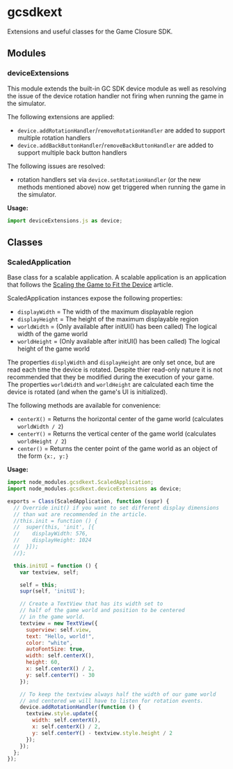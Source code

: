 gcsdkext
========

Extensions and useful classes for the Game Closure SDK.


## Modules

### deviceExtensions

This module extends the built-in GC SDK device module as well as resolving the issue of the device rotation handler not firing when running the game in the simulator.

The following extensions are applied:

- `device.addRotationHandler`/`removeRotationHandler` are added to support multiple rotation handlers
- `device.addBackButtonHandler`/`removeBackButtonHandler` are added to support multiple back button handlers

The following issues are resolved:

- rotation handlers set via `device.setRotationHandler` (or the new methods mentioned above) now get triggered when running the game in the simulator.

**Usage:**

````javascript
import deviceExtensions.js as device;
````


## Classes

### ScaledApplication

Base class for a scalable application. A scalable application is an application that follows the [Scaling the Game to Fit the Device](http://docs.gameclosure.com/guide/scaling.html) article.

ScaledApplication instances expose the following properties:

- `displayWidth` = The width of the maximum displayable region
- `displayHeight` = The height of the maximum displayable region
- `worldWidth` = (Only available after initUI() has been called) The logical width of the game world
- `worldHeight` = (Only available after initUI() has been called) The logical height of the game world

The properties `displyWidth` and `displayHeight` are only set once, but are read each time the device is rotated.
Despite thier read-only nature it is not recommended that they be modified during the execution of your game.
The properties `worldWidth` and `worldHeight` are calculated each time the device is rotated (and when the game's UI is initialized).

The following methods are available for convenience:

- `centerX()` = Returns the horizontal center of the game world (calculates `worldWidth / 2`)
- `centerY()` = Returns the vertical center of the game world (calculates `worldHeight / 2`)
- `center()` = Returns the center point of the game world as an object of the form `{x:, y:}`


**Usage:**

````javascript
import node_modules.gcsdkext.ScaledApplication;
import node_modules.gcsdkext.deviceExtensions as device;

exports = Class(ScaledApplication, function (supr) {
  // Override init() if you want to set different display dimensions
  // than wat are recommended in the article.
  //this.init = function () {
  //  super(this, 'init', [{
  //    displayWidth: 576,
  //    displayHeight: 1024
  //  }]);
  //};

  this.initUI = function () {
    var textview, self;

    self = this;
    supr(self, 'initUI');

    // Create a TextView that has its width set to
    // half of the game world and position to be centered
    // in the game world.
    textview = new TextView({
      superview: self.view,
      text: "Hello, world!",
      color: "white",
      autoFontSize: true,
      width: self.centerX(),
      height: 60,
      x: self.centerX() / 2,
      y: self.centerY() - 30
    });

    // To keep the textview always half the width of our game world
    // and centered we will have to listen for rotation events.
    device.addRotationHandler(function () {
      textview.style.update({
        width: self.centerX(),
        x: self.centerX() / 2,
        y: self.centerY() - textview.style.height / 2
      });
    });
  };
});
````